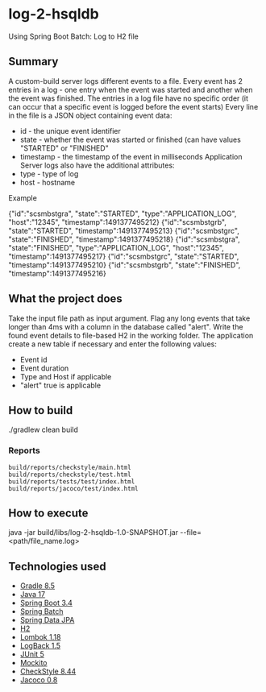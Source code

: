 # log-2-hsqldb
Using Spring Boot Batch: Log to H2 file

## Summary
A custom-build server logs different events to a file. Every event has 2 entries in a log - one entry when the event was started and another when the event was finished. The entries in a log file have no specific order (it can occur that a specific event is logged before the event starts)
Every line in the file is a JSON object containing event data:
* id - the unique event identifier
* state - whether the event was started or finished (can have values "STARTED" or "FINISHED"
* timestamp - the timestamp of the event in milliseconds
Application Server logs also have the additional attributes:
* type - type of log
* host - hostname

Example

{"id":"scsmbstgra", "state":"STARTED", "type":"APPLICATION_LOG", "host":"12345", "timestamp":1491377495212}
{"id":"scsmbstgrb", "state":"STARTED", "timestamp":1491377495213}
{"id":"scsmbstgrc", "state":"FINISHED", "timestamp":1491377495218}
{"id":"scsmbstgra", "state":"FINISHED", "type":"APPLICATION_LOG", "host":"12345", "timestamp":1491377495217}
{"id":"scsmbstgrc", "state":"STARTED", "timestamp":1491377495210}
{"id":"scsmbstgrb", "state":"FINISHED", "timestamp":1491377495216}


## What the project does
Take the input file path as input argument.
Flag any long events that take longer than 4ms with a column in the database called "alert".
Write the found event details to file-based H2 in the working folder.
The application create a new table if necessary and enter the following values:
* Event id
* Event duration
* Type and Host if applicable
* "alert" true is applicable

## How to build
./gradlew clean build

### Reports
    build/reports/checkstyle/main.html
    build/reports/checkstyle/test.html
    build/reports/tests/test/index.html
    build/reports/jacoco/test/index.html

## How to execute
java -jar build/libs/log-2-hsqldb-1.0-SNAPSHOT.jar --file=<path/file_name.log>

## Technologies used
- [Gradle 8.5](https://gradle.org)
- [Java 17](https://openjdk.java.net/projects/jdk/17)
- [Spring Boot 3.4](https://spring.io/projects/spring-boot)
- [Spring Batch](https://spring.io/projects/spring-batch)
- [Spring Data JPA](https://projects.spring.io/spring-data-jpa)
- [H2](http://www.h2database.com)
- [Lombok 1.18](https://projectlombok.org)
- [LogBack 1.5](https://logback.qos.ch)
- [JUnit 5](https://junit.org/junit5)
- [Mockito](https://site.mockito.org)
- [CheckStyle 8.44](https://checkstyle.sourceforge.io)
- [Jacoco 0.8](https://www.jacoco.org)
